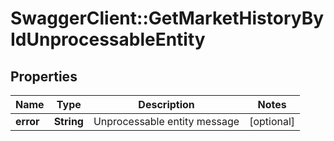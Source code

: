 # SwaggerClient::GetMarketHistoryByIdUnprocessableEntity

## Properties
Name | Type | Description | Notes
------------ | ------------- | ------------- | -------------
**error** | **String** | Unprocessable entity message | [optional] 


